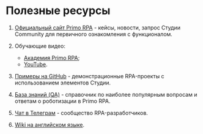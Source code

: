 # Полезные ресурсы

1. [Официальный сайт Primo RPA](http://primo-rpa.ru) - кейсы, новости, запрос Студии Community для первичного ознакомления с функционалом.
2. Обучающие видео:
    * [Академия Primo RPA](https://academy.primo-rpa.ru);
    * [YouTube](https://www.youtube.com/channel/UCHc4loXmLSH1-l6PBGnz5ng).

3. [Примеры на GitHub](https://github.com/PrimoRPA/Learning) - демонстрационные RPA-проекты с использованием элементов Студии.
4. [База знаний (QA)](https://qa.primo-rpa.ru/) - справочник по наиболее популярным вопросам и ответам о роботизации в Primo RPA. 
5. [Чат в Телеграм](https://t.me/primorpa) - сообщество RPA-разработчиков.
6. [Wiki на английском языке](https://docs.primo-rpa.ru/primo-rpa-eng/).
